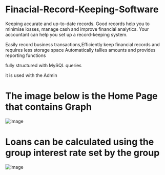 # Finacial-Record-Keeping-Software

Keeping accurate and up-to-date records. Good records help you to minimise losses, manage cash and improve financial analytics. Your accountant can help you set up a record-keeping system.

Easily record business transactions,Efficiently keep financial records and requires less storage space
Automatically tallies amounts and provides reporting functions

fully structured with MySQL queries

it is used with the Admin

# The image below is the Home Page that contains Graph

![image](https://user-images.githubusercontent.com/67793133/165169048-825d1b94-b764-4ac2-ba37-24181f081a0e.png)

# Loans can be calculated using the group interest rate set by the group


![image](https://user-images.githubusercontent.com/67793133/165169622-8811926b-7f2d-479d-a090-9bac1d28b409.png)

